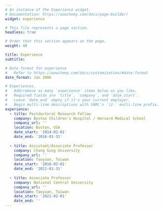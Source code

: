 ```yaml
---
# An instance of the Experience widget.
# Documentation: https://wowchemy.com/docs/page-builder/
widget: experience

# This file represents a page section.
headless: true

# Order that this section appears on the page.
weight: 40

title: Experience
subtitle:

# Date format for experience
#   Refer to https://wowchemy.com/docs/customization/#date-format
date_format: Jan 2006

# Experiences.
#   Add/remove as many `experience` items below as you like.
#   Required fields are `title`, `company`, and `date_start`.
#   Leave `date_end` empty if it's your current employer.
#   Begin multi-line descriptions with YAML's `|2-` multi-line prefix.
experience:
  - title: Postdoctoral Research Fellow
    company: Boston Children's Hospital / Harvard Medical School
    company_url: ''
    location: Boston, USA
    date_start: '2014-02-01'
    date_end: '2016-01-31'
        
  - title: Assistant/Associate Professor
    company: Chang Gung University
    company_url: ''
    location: Taoyuan, Taiwan
    date_start: '2016-02-01'
    date_end: '2021-01-31'
    
  - title: Associate Professor
    company: National Central University
    company_url: ''
    location: Taoyuan, Taiwan
    date_start: '2021-02-01'
    date_end: ''
---
```

